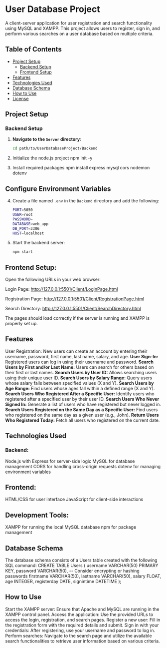 # User Database Project

A client-server application for user registration and search functionality using MySQL and XAMPP. This project allows users to register, sign in, and perform various searches on a user database based on multiple criteria.

## Table of Contents

- [Project Setup](#project-setup)
  - [Backend Setup](#backend-setup)
  - [Frontend Setup](#frontend-setup)
- [Features](#features)
- [Technologies Used](#technologies-used)
- [Database Schema](#database-schema)
- [How to Use](#how-to-use)
- [License](#license)

## Project Setup

### Backend Setup

1. **Navigate to the `Server` directory**:
   ```bash
   cd path/to/UserDatabaseProject/Backend
2. Initialize the node.js project
npm init -y

3. Install required packages
npm install express mysql cors nodemon dotenv

## Configure Environment Variables

4. Create a file named `.env` in the `Backend` directory and add the following:

   ```bash
   PORT=5050
   USER=root
   PASSWORD=
   DATABASE=web_app
   DB_PORT=3306
   HOST=localhost

5. Start the backend server:
   ```bash
   npm start

## Frontend Setup:

Open the following URLs in your web browser:

Login Page: http://127.0.0.1:5501/Client/LoginPage.html

Registration Page: http://127.0.0.1:5501/Client/RegistrationPage.html

Search Directory: http://127.0.0.1:5501/Client/SearchDirectory.html

The pages should load correctly if the server is running and XAMPP is properly set up.

## Features

User Registration: New users can create an account by entering their username, password, first name, last name, salary, and age.
**User Sign-In:** Registered users can log in using their username and password.
**Search Users by First and/or Last Name:** Users can search for others based on their first or last names.
**Search Users by User ID:** Allows searching users using their unique user ID.
**Search Users by Salary Range:** Query users whose salary falls between specified values (X and Y).
**Search Users by Age Range:** Find users whose ages fall within a defined range (X and Y).
**Search Users Who Registered After a Specific User:** Identify users who registered after a specified user by their user ID.
**Search Users Who Never Signed In:** Generate a list of users who have registered but never logged in.
**Search Users Registered on the Same Day as a Specific User:** Find users who registered on the same day as a given user (e.g., John).
**Return Users Who Registered Today:** Fetch all users who registered on the current date.

## Technologies Used

### Backend:
Node.js with Express for server-side logic
MySQL for database management
CORS for handling cross-origin requests
dotenv for managing environment variables
## Frontend:
HTML/CSS for user interface
JavaScript for client-side interactions
## Development Tools:
XAMPP for running the local MySQL database
npm for package management

## Database Schema

The database schema consists of a Users table created with the following SQL command:
CREATE TABLE Users (
    username VARCHAR(50) PRIMARY KEY,
    password VARCHAR(50), -- Consider encrypting or hashing passwords
    firstname VARCHAR(50),
    lastname VARCHAR(50),
    salary FLOAT,
    age INTEGER,
    registerday DATE,
    signintime DATETIME
);

## How to Use

Start the XAMPP server:
Ensure that Apache and MySQL are running in the XAMPP control panel.
Access the application:
Use the provided URLs to access the login, registration, and search pages.
Register a new user:
Fill in the registration form with the required details and submit.
Sign in with your credentials:
After registering, use your username and password to log in.
Perform searches:
Navigate to the search page and utilize the available search functionalities to retrieve user information based on various criteria.









    

